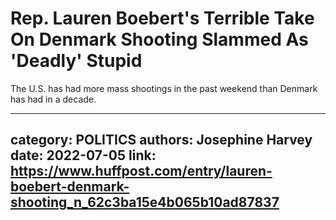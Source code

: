 # Rep. Lauren Boebert's Terrible Take On Denmark Shooting Slammed As 'Deadly' Stupid

The U.S. has had more mass shootings in the past weekend than Denmark has had in a decade.

---
category: POLITICS
authors: Josephine Harvey
date: 2022-07-05
link: https://www.huffpost.com/entry/lauren-boebert-denmark-shooting_n_62c3ba15e4b065b10ad87837
---
